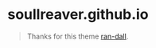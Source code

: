 # soullreaver.github.io

> Thanks for this theme [ran-dall](https://github.com/ran-dall/ello-jekyll).
